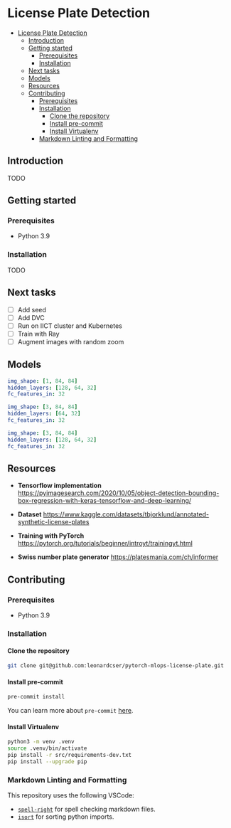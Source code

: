 # License Plate Detection

-   [License Plate Detection](#license-plate-detection)
    -   [Introduction](#introduction)
    -   [Getting started](#getting-started)
        -   [Prerequisites](#prerequisites)
        -   [Installation](#installation)
    -   [Next tasks](#next-tasks)
    -   [Models](#models)
    -   [Resources](#resources)
    -   [Contributing](#contributing)
        -   [Prerequisites](#prerequisites-1)
        -   [Installation](#installation-1)
            -   [Clone the repository](#clone-the-repository)
            -   [Install pre-commit](#install-pre-commit)
            -   [Install Virtualenv](#install-virtualenv)
        -   [Markdown Linting and Formatting](#markdown-linting-and-formatting)

## Introduction

TODO

## Getting started

### Prerequisites

-   Python 3.9

### Installation

TODO

## Next tasks

-   [ ] Add seed
-   [ ] Add DVC
-   [ ] Run on IICT cluster and Kubernetes
-   [ ] Train with Ray
-   [ ] Augment images with random zoom

## Models

```yaml
img_shape: [1, 84, 84]
hidden_layers: [128, 64, 32]
fc_features_in: 32
```

```yaml
img_shape: [3, 84, 84]
hidden_layers: [64, 32]
fc_features_in: 32
```

```yaml
img_shape: [3, 84, 84]
hidden_layers: [128, 64, 32]
fc_features_in: 32
```

## Resources

-   **Tensorflow implementation**
    https://pyimagesearch.com/2020/10/05/object-detection-bounding-box-regression-with-keras-tensorflow-and-deep-learning/

-   **Dataset**
    https://www.kaggle.com/datasets/tbjorklund/annotated-synthetic-license-plates

-   **Training with PyTorch**
    https://pytorch.org/tutorials/beginner/introyt/trainingyt.html

-   **Swiss number plate generator**
    https://platesmania.com/ch/informer

## Contributing

### Prerequisites

-   Python 3.9

### Installation

#### Clone the repository

```sh
git clone git@github.com:leonardcser/pytorch-mlops-license-plate.git
```

#### Install pre-commit

```sh
pre-commit install
```

You can learn more about `pre-commit` [here](https://pre-commit.com/).

#### Install Virtualenv

```sh
python3 -m venv .venv
source .venv/bin/activate
pip install -r src/requirements-dev.txt
pip install --upgrade pip
```

### Markdown Linting and Formatting

This repository uses the following VSCode:

-   [`spell-right`](https://marketplace.visualstudio.com/items?itemName=ban.spellright) for spell checking markdown files.
-   [`isort`](https://marketplace.visualstudio.com/items?itemName=ms-python.isort) for sorting python imports.

